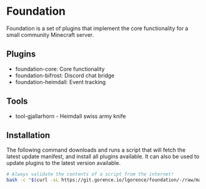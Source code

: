 # Foundation

Foundation is a set of plugins that implement the core functionality for a small community Minecraft
server.

## Plugins

* foundation-core: Core functionality
* foundation-bifrost: Discord chat bridge
* foundation-heimdall: Event tracking

## Tools

* tool-gjallarhorn - Heimdall swiss army knife

## Installation

The following command downloads and runs a script that will fetch the latest update manifest, and
install all plugins available. It can also be used to update plugins to the latest version
available.

```bash
# Always validate the contents of a script from the internet!
bash -c "$(curl -sL https://git.gorence.io/lgorence/foundation/-/raw/main/install.sh)"
```
